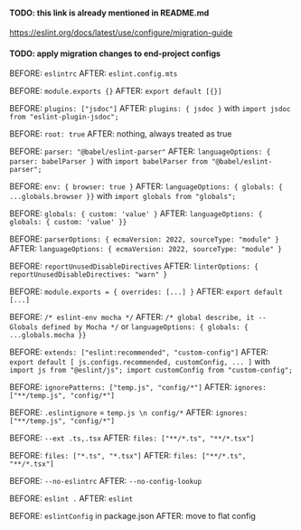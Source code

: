 #### TODO: this link is already mentioned in README.md
https://eslint.org/docs/latest/use/configure/migration-guide

#### TODO: apply migration changes to end-project configs

BEFORE: `eslintrc`
AFTER: `eslint.config.mts`

BEFORE: `module.exports {}`
AFTER: `export default [{}]`

BEFORE: `plugins: ["jsdoc"]`
AFTER: `plugins: { jsdoc }` with `import jsdoc from "eslint-plugin-jsdoc";`

BEFORE: `root: true`
AFTER: nothing, always treated as true

BEFORE: `parser: "@babel/eslint-parser"`
AFTER: `languageOptions: { parser: babelParser }` with `import babelParser from "@babel/eslint-parser";`

BEFORE: `env: { browser: true }`
AFTER: `languageOptions: { globals: { ...globals.browser }}` with `import globals from "globals";`

BEFORE: `globals: { custom: 'value' }`
AFTER: `languageOptions: { globals: { custom: 'value' }}`

BEFORE: `parserOptions: { ecmaVersion: 2022, sourceType: "module" }`
AFTER: `languageOptions: { ecmaVersion: 2022, sourceType: "module" }`

BEFORE: `reportUnusedDisableDirectives`
AFTER: `linterOptions: { reportUnusedDisableDirectives: "warn" }`

BEFORE: `module.exports = { overrides: [...] }`
AFTER: `export default [...]`

BEFORE: `/* eslint-env mocha */`
AFTER: `/* global describe, it -- Globals defined by Mocha */` or `languageOptions: { globals: { ...globals.mocha }}`

BEFORE: `extends: ["eslint:recommended", "custom-config"]`
AFTER: `export default [ js.configs.recommended, customConfig, ... ]` with `import js from "@eslint/js"; import customConfig from "custom-config"; `

BEFORE: `ignorePatterns: ["temp.js", "config/*"]`
AFTER: `ignores: ["**/temp.js", "config/*"]`

BEFORE: `.eslintignore` = `temp.js \n config/*`
AFTER: `ignores: ["**/temp.js", "config/*"]`

BEFORE: `--ext .ts,.tsx`
AFTER: `files: ["**/*.ts", "**/*.tsx"]`

BEFORE: `files: ["*.ts", "*.tsx"]`
AFTER: `files: ["**/*.ts", "**/*.tsx"]`

BEFORE: `--no-eslintrc`
AFTER: `--no-config-lookup`

BEFORE: `eslint .`
AFTER: `eslint`

BEFORE: `eslintConfig` in package.json
AFTER: move to flat config
